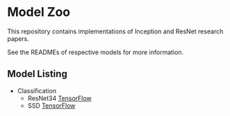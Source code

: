 # Model Zoo

This repository contains implementations of Inception and ResNet research papers.

See the READMEs of respective models for more information.

## Model Listing

* Classification
  * ResNet34 [TensorFlow](ResNET-34)
  * SSD [TensorFlow](ResNET-34)
  
